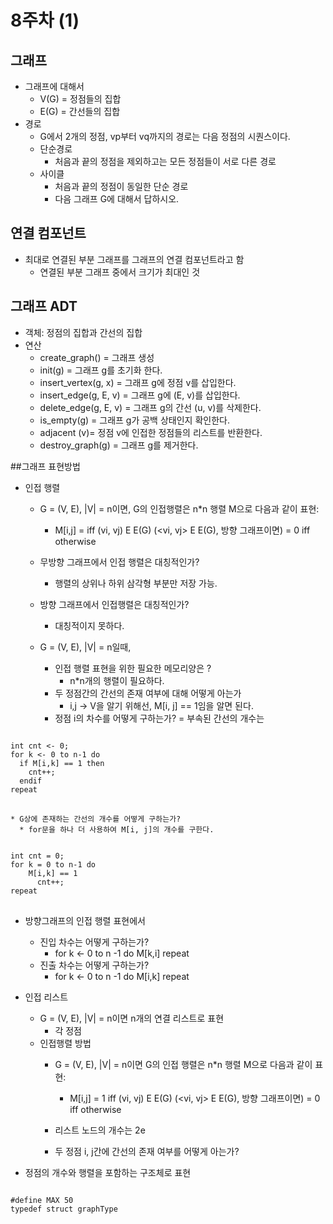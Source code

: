 # 8주차 (1)

## 그래프
* 그래프에 대해서
  * V(G) = 정점들의 집합
  * E(G) = 간선들의 집합
* 경로
  * G에서 2개의 정점, vp부터 vq까지의 경로는 다음 정점의 시퀀스이다.
  * 단순경로
    * 처음과 끝의 정점을 제외하고는 모든 정점들이 서로 다른 경로
  * 사이클
    * 처음과 끝의 정점이 동일한 단순 경로
    * 다음 그래프 G에 대해서 답하시오.

## 연결 컴포넌트
  * 최대로 연결된 부분 그래프를 그래프의 연결 컴포넌트라고 함
    * 연결된 부분 그래프 중에서 크기가 최대인 것

## 그래프 ADT
* 객체: 정점의 집합과 간선의 집합
* 연산
  * create_graph() = 그래프 생성
  * init(g) = 그래프 g를 초기화 한다.
  * insert_vertex(g, x) = 그래프 g에 정점 v를 삽입한다.
  * insert_edge(g, E, v) = 그래프 g에 (E, v)를 삽입한다.
  * delete_edge(g, E, v) = 그래프 g의 간선 (u, v)를 삭제한다.
  * is_empty(g) = 그래프 g가 공백 상태인지 확인한다.
  * adjacent (v)= 정점 v에 인접한 정점들의 리스트를 반환한다.
  * destroy_graph(g) = 그래프 g를 제거한다.

##그래프 표현방법
* 인접 행렬
  * G = (V, E), |V| = n이면, G의 인접행렬은 n*n 행렬 M으로 다음과 같이 표현:
    * M[i,j] =  iff (vi, vj) E E(G) (<vi, vj> E E(G), 방향 그래프이면) = 0 iff otherwise

  * 무방향 그래프에서 인접 행렬은 대칭적인가?
    * 행렬의 상위나 하위 삼각형 부분만 저장 가능.

  * 방향 그래프에서 인접행렬은 대칭적인가?
    * 대칭적이지 못하다.

  * G = (V, E), |V| = n일때,
    * 인접 행렬 표현을 위한 필요한 메모리양은 ?
      * n*n개의 행렬이 필요하다.
    * 두 정점간의 간선의 존재 여부에 대해 어떻게 아는가
      * i,j -> V을 알기 위해선, M[i, j] == 1임을 알면 된다.
    * 정점 i의 차수를 어떻게 구하는가? = 부속된 간선의 개수는
<pre>
<code>
int cnt <- 0;
for k <- 0 to n-1 do
  if M[i,k] == 1 then
    cnt++;
  endif
repeat
</code>
</pre>
    * G상에 존재하는 간선의 개수를 어떻게 구하는가?
      * for문을 하나 더 사용하여 M[i, j]의 개수를 구한다.
<pre>
<code>
int cnt = 0;
for k = 0 to n-1 do
    M[i,k] == 1
      cnt++;
repeat
</code>
</pre>

  * 방향그래프의 인접 행렬 표현에서
    * 진입 차수는 어떻게 구하는가?
      * for k <- 0 to n -1 do M[k,i] repeat
    * 진출 차수는 어떻게 구하는가?
      * for k <- 0 to n -1 do M[i,k] repeat

* 인접 리스트
  * G = (V, E), |V| = n이면 n개의 연결 리스트로 표현
    * 각 정점
  * 인접행렬 방법
    * G = (V, E), |V| = n이면 G의 인접 행렬은 n*n 행렬 M으로 다음과 같이 표현:
      * M[i,j] = 1 iff (vi, vj) E E(G) (<vi, vj> E E(G), 방향 그래프이면) = 0 iff otherwise

    * 리스트 노드의 개수는 2e
    * 두 정점 i, j간에 간선의 존재 여부를 어떻게 아는가?

* 정점의 개수와 행렬을 포함하는 구조체로 표현
<pre>
<code>
#define MAX 50
typedef struct graphType
</code>
</pre>
